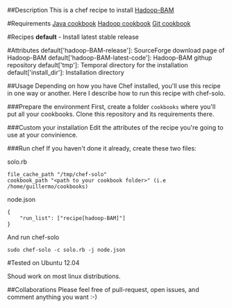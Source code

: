 ##Description
This is a chef recipe to install [Hadoop-BAM](http://sourceforge.net/projects/hadoop-bam/)

#Requirements
[Java cookbook](https://github.com/opscode-cookbooks/java)
[Hadoop cookbook](http://github.com/guillermo-carrasco/cloudera-hadoop)
[Git cookbook](https://github.com/opscode-cookbooks/git)

#Recipes
**default** - Install latest stable release

#Attributes
default['hadoop-BAM-release']: SourceForge download page of Hadoop-BAM
default['hadoop-BAM-latest-code']: Hadoop-BAM githup repository
default['tmp']: Temporal directory for the installation
default['install\_dir']: Installation directory


##Usage
Depending on how you have Chef installed, you'll use this recipe in one way or another. Here I describe
how to run this recipe with chef-solo.

###Prepare the environment
First, create a folder ```cookbooks``` where you'll put all your cookbooks. Clone this repository and its
requirements there.

###Custom your installation
Edit the attributes of the recipe you're going to use at your convinience.

###Run chef
If you haven't done it already, create these two files:

solo.rb
```
file_cache_path "/tmp/chef-solo"
cookbook_path "<path to your cookbook folder>" (i.e /home/guillermo/cookbooks)
```
node.json
```
{
    "run_list": ["recipe[hadoop-BAM]"]
}
```

And run chef-solo
```
sudo chef-solo -c solo.rb -j node.json
```

#Tested on
Ubuntu 12.04

Shoud work on most linux distributions.

##Collaborations
Please feel free of pull-request, open issues, and comment anything you want :-)
